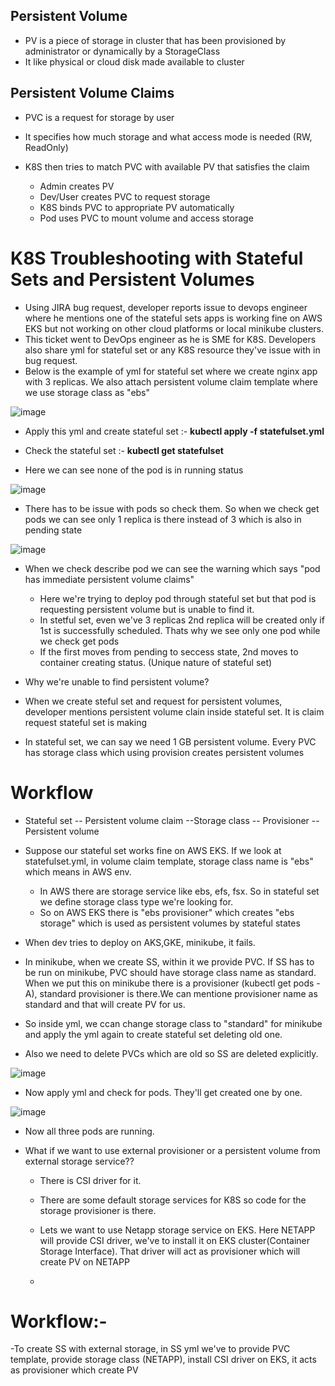 Persistent Volume
-
- PV is a piece of storage in cluster that has been provisioned by administrator or dynamically by a StorageClass
- It like physical or cloud disk made available to cluster

Persistent Volume Claims
-
- PVC is a request for storage by user
- It specifies how much storage and what access mode is needed (RW, ReadOnly)
- K8S then tries to match PVC with available PV that satisfies the claim

  - Admin creates PV
  - Dev/User creates PVC to request storage
  - K8S binds PVC to appropriate PV automatically
  - Pod uses PVC to mount volume and access storage

# K8S Troubleshooting with Stateful Sets and Persistent Volumes

- Using JIRA bug request, developer reports issue to devops engineer where he mentions one of the stateful sets apps is working fine on AWS EKS but not working on other cloud platforms or local minikube clusters.
- This ticket went to DevOps engineer as he is SME for K8S. Developers also share yml for stateful set or any K8S resource they've issue with in bug request.
- Below is the example of yml for stateful set where we create nginx app with 3 replicas. We also attach persistent volume claim template where we use storage class as "ebs"

![image](https://github.com/user-attachments/assets/1829bd3a-76d2-4d07-8181-7707524a445e)

- Apply this yml and create stateful set :- **kubectl apply -f statefulset.yml**

- Check the stateful set :- **kubectl get statefulset**
- Here we can see none of the pod is in running status

![image](https://github.com/user-attachments/assets/7b4ce111-baf2-4166-a4e5-1574aae63133)

- There has to be issue with pods so check them. So when we check get pods we can see only 1 replica is there instead of 3 which is also in pending state

![image](https://github.com/user-attachments/assets/e79f95c7-e0fe-4e01-9ce2-89da3962d7fd)

- When we check describe pod we can see the warning which says "pod has immediate persistent volume claims"
  - Here we're trying to deploy pod through stateful set but that pod is requesting persistent volume but is unable to find it.
  - In stetful set, even we've 3 replicas 2nd replica will be created only if 1st is successfully scheduled. Thats why we see only one pod while we check get pods
  - If the first moves from pending to seccess state, 2nd moves to container creating status. (Unique nature of stateful set)
 
- Why we're unable to find persistent volume?
- When we create steful set and request for persistent volumes, developer mentions persistent volume clain inside stateful set. It is claim request stateful set is making
- In stateful set, we can say we need 1 GB persistent volume. Every PVC has storage class which using provision creates persistent volumes

# Workflow
- Stateful set -- Persistent volume claim --Storage class -- Provisioner -- Persistent volume

- Suppose our stateful set works fine on AWS EKS. If we look at statefulset.yml, in volume claim template, storage class name is "ebs" which means in AWS env.
  - In AWS there are storage service like ebs, efs, fsx. So in stateful set we define storage class type we're looking for.
  - So on AWS EKS there is "ebs provisioner" which creates "ebs storage" which is used as persistent volumes by stateful states
 
- When dev tries to deploy on AKS,GKE, minikube, it fails.
- In minikube, when we create SS, within it we provide PVC. If SS has to be run on minikube, PVC should have storage class name as standard. When we put this on minikube there is a provisioner (kubectl get pods -A), standard provisioner is there.We can mentione provisioner name as standard and that will create PV for us.

- So inside yml, we ccan change storage class to "standard" for minikube and apply the yml again to create stateful set deleting old one.

- Also we need to delete PVCs which are old so SS are deleted explicitly.

![image](https://github.com/user-attachments/assets/f72a3db9-a442-49a4-a51c-b0b182f9f7cc)

- Now apply yml and check for pods. They'll get created one by one.

![image](https://github.com/user-attachments/assets/c16c5484-e001-48a3-a950-b87772b05044)

- Now all three pods are running.

- What if we want to use external provisioner or a persistent volume from external storage service??
  - There is CSI driver for it.
  - There are some default storage services for K8S so code for the storage provisioner is there.
  - Lets we want to use Netapp storage service on EKS. Here NETAPP will provide CSI driver, we've to install it on EKS cluster(Container Storage Interface). That driver will act as provisioner which will create PV on NETAPP
 
  - 
# Workflow:-
-To create SS with external storage, in SS yml we've to provide PVC template, provide storage class (NETAPP), install CSI driver on EKS, it acts as provisioner which create PV

